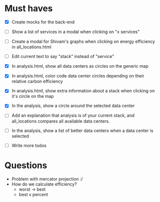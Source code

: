 
# Must haves

- [x] Create mocks for the back-end
- [ ] Show a list of services in a modal when clicking on "x services"
- [ ] Create a modal for Shivam's graphs when clicking on energy efficiency in all_locations.html

- [ ] Edit current text to say "stack" instead of "service"
- [x] In analysis.html, show all data centers as circles on the generic map
- [x] In analysis.html, color code data center circles depending on their relative carbon efficiency
- [x] In analysis.html, show extra information about a stack when clicking on it's circle on the map
- [x] In the analysis, show a circle around the selected data center
- [ ] Add an explanation that analysis is of your current stack, and all_locations compares all available data centers.
- [ ] In the analysis, show a list of better data centers when a data center is selected
- [ ] Write more todos

# Questions

- Problem with mercator projection :/
- How do we calculate efficiency?
  - worst -> best
  - best x percent
